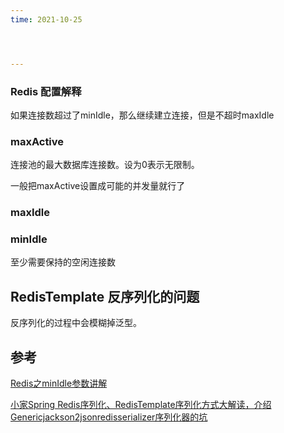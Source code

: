 ```yaml
---
time: 2021-10-25




---
```

### Redis 配置解释

如果连接数超过了minIdle，那么继续建立连接，但是不超时maxIdle

### maxActive

连接池的最大数据库连接数。设为0表示无限制。

一般把maxActive设置成可能的并发量就行了

### maxIdle



### minIdle

至少需要保持的空闲连接数



## RedisTemplate 反序列化的问题

反序列化的过程中会模糊掉泛型。



## 参考

[Redis之minIdle参数讲解](https://www.jianshu.com/p/dd4a5bb52f49)

[小家Spring Redis序列化、RedisTemplate序列化方式大解读，介绍Genericjackson2jsonredisserializer序列化器的坑](https://blog.51cto.com/u_3631118/3121370)
